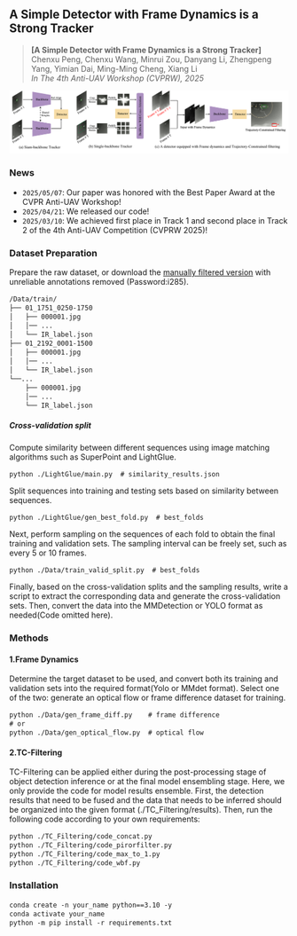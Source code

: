 ## A Simple Detector with Frame Dynamics is a Strong Tracker

> **[A Simple Detector with Frame Dynamics is a Strong Tracker]**</br>
> Chenxu Peng, Chenxu Wang, Minrui Zou, Danyang Li, Zhengpeng Yang, Yimian Dai, Ming-Ming Cheng, Xiang Li</br>
> *In The 4th Anti-UAV Workshop (CVPRW), 2025*

![arch](assets/pipeline.png)

### News
- `2025/05/07`: Our paper was honored with the Best Paper Award at the CVPR Anti-UAV Workshop!
- `2025/04/21`: We released our code!
- `2025/03/10`: We achieved first place in Track 1 and second place in Track 2 of the 4th Anti-UAV Competition (CVPRW 2025)!

### Dataset Preparation
Prepare the raw dataset, or download the [manually filtered version](https://pan.baidu.com/s/1pUarQ6Wi9_2KauirfQJIqw) with unreliable annotations removed (Password:i285).
```
/Data/train/
├── 01_1751_0250-1750
│   ├── 000001.jpg
│   │── ...
│   └── IR_label.json
├── 01_2192_0001-1500
│   ├── 000001.jpg
│   │── ...
│   └── IR_label.json
└──...
    ├── 000001.jpg
    │── ...
    └── IR_label.json 
```
#####  Cross-validation split
Compute similarity between different sequences using image matching algorithms such as SuperPoint and LightGlue.
```shell
python ./LightGlue/main.py  # similarity_results.json
```
Split sequences into training and testing sets based on similarity between sequences.
```shell
python ./LightGlue/gen_best_fold.py  # best_folds
```
Next, perform sampling on the sequences of each fold to obtain the final training and validation sets. The sampling interval can be freely set, such as every 5 or 10 frames.
```shell
python ./Data/train_valid_split.py  # best_folds 
```
Finally, based on the cross-validation splits and the sampling results, write a script to extract the corresponding data and generate the cross-validation sets. Then, convert the data into the MMDetection or YOLO format as needed(Code omitted here).

### Methods
#### 1.Frame Dynamics
Determine the target dataset to be used, and convert both its training and validation sets into the required format(Yolo or MMdet format).
Select one of the two: generate an optical flow or frame difference dataset for training.
```shell
python ./Data/gen_frame_diff.py    # frame difference
# or
python ./Data/gen_optical_flow.py  # optical flow
```
#### 2.TC-Filtering
TC-Filtering can be applied either during the post-processing stage of object detection inference or at the final model ensembling stage. 
Here, we only provide the code for model results ensemble. First, the detection results that need to be fused and the data that needs to be inferred should be organized into the given format (./TC_Filtering/results).
Then, run the following code according to your own requirements:
```shell
python ./TC_Filtering/code_concat.py
python ./TC_Filtering/code_pirorfilter.py
python ./TC_Filtering/code_max_to_1.py
python ./TC_Filtering/code_wbf.py
```

### Installation

```shell
conda create -n your_name python==3.10 -y
conda activate your_name
python -m pip install -r requirements.txt
```

<!-- ## Citation
```bibtex
@article{peng2025a,
  title={A Simple Detector with Frame Dynamics is a Strong Tracker},
  author={Chenxu Peng, Chenxu Wang, Minrui Zou, Danyang Li, Zhengpeng Yang, Yimian Dai, Ming-Ming Cheng, Xiang Li},
  booktitle={CVPRW},
  year={2025}
}
``` -->
